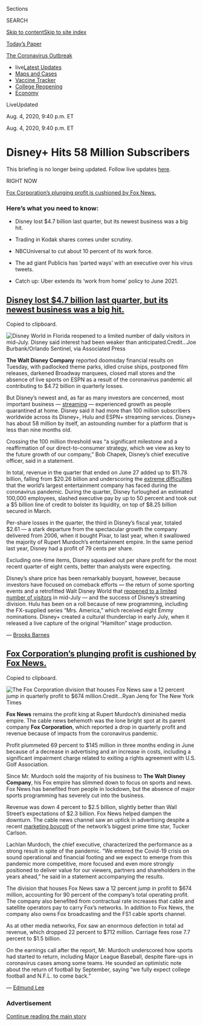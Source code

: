 <div id="app">

<div>

<div>

<div>

<div class="NYTAppHideMasthead css-ri3gv3 e1suatyy0">

<div class="section css-ui9rw0 e1suatyy2">

<div class="css-eph4ug er09x8g0">

<div class="css-6n7j50">

</div>

<span class="css-1dv1kvn">Sections</span>

<div class="css-10488qs">

<span class="css-1dv1kvn">SEARCH</span>

</div>

[Skip to content](#site-content)[Skip to site
index](#site-index)

</div>

<div class="css-10698na e1huz5gh0">

</div>

</div>

<div id="masthead-bar-one" class="section hasLinks css-15hmgas e1csuq9d3">

<div class="css-uqyvli e1csuq9d0">

</div>

<div class="css-1uqjmks e1csuq9d1">

</div>

<div class="css-9e9ivx">

[](https://myaccount.nytimes3xbfgragh.onion/auth/login?response_type=cookie&client_id=vi)

</div>

<div class="css-1bvtpon e1csuq9d2">

[Today’s
Paper](https://www.nytimes3xbfgragh.onion/section/todayspaper)

</div>

</div>

</div>

</div>

<div data-aria-hidden="false">

<div id="site-content" data-role="main">

<div class="css-15bl40j">

<div id="styln-prism-menu-1592847958612" class="section interactive-content interactive-size-medium css-1ufzkuw" data-id="100000007203936">

<div class="css-17ih8de interactive-body" data-sourceid="100000007203936">

<div id="scroll-container" class="css-1gj85ro">

[<span class="styln-title-wrap"><span class="css-1pje3qr">The
Coronavirus</span><span class="css-1pje3qr">
Outbreak</span></span>](https://www.nytimes3xbfgragh.onion/news-event/coronavirus)

  - <span class="css-kqxiym" data-emphasize="true">live</span>[Latest
    Updates](https://www.nytimes3xbfgragh.onion/2020/08/04/world/coronavirus-cases.html)
  - [Maps and
    Cases](https://www.nytimes3xbfgragh.onion/interactive/2020/us/coronavirus-us-cases.html)
  - [Vaccine
    Tracker](https://www.nytimes3xbfgragh.onion/interactive/2020/science/coronavirus-vaccine-tracker.html)
  - [College
    Reopening](https://www.nytimes3xbfgragh.onion/2020/08/02/us/covid-college-reopening.html)
  - [Economy](https://www.nytimes3xbfgragh.onion/live/2020/08/04/business/stock-market-today-coronavirus)

</div>

</div>

</div>

</div>

<div class="css-mj09ha">

<span><span class="css-bwjyn0">Live</span><span class="css-vxcmzt"><span>Updated </span></span></span>

<div class="css-ki347z">

<span class="css-1656jku">Aug. 4, 2020, 9:40 p.m.
ET</span><span class="css-xwx5dt"></span>

</div>

<span class="css-1dv1kvn" data-aria-live="polite">Aug. 4, 2020, 9:40
p.m. ET</span>

</div>

<div class="css-ftdtgk">

<div class="css-1vkm6nb ehdk2mb0">

# Disney+ Hits 58 Million Subscribers

</div>

This briefing is no longer being updated. Follow live updates
[here](https://www.nytimes3xbfgragh.onion/2020/08/04/world/coronavirus-cases.html).

<div style="max-width:100%;margin:0 auto">

<div class="css-17dprlf" data-id="100000007018136" data-slug="us-live-markets-in-article-no-chart" style="max-width:600px">

</div>

</div>

</div>

<div class="css-1qxhp4n">

<div class="css-192lewg e1oheyly0">

RIGHT NOW

[<span>Fox Corporation’s plunging profit is cushioned by Fox
News.</span>](#fox-corporations-plunging-profit-is-cushioned-by-fox-news)

</div>

</div>

<div id="feed-top" class="css-7pw99z">

</div>

### Here’s what you need to know:

  - [](#disney-lost-4-7-billion-last-quarter-but-its-newest-business-was-a-big-hit)
    
    <span>Disney lost $4.7 billion last quarter, but its newest business
    was a big hit.</span>

  - [](#trading-in-kodak-shares-comes-under-scrutiny)
    
    <span>Trading in Kodak shares comes under scrutiny.</span>

  - [](#nbcuniversal-to-cut-about-10-percent-of-its-work-force)
    
    <span>NBCUniversal to cut about 10 percent of its work
    force.</span>

  - [](#the-ad-giant-publicis-has-parted-ways-with-an-executive-over-his-virus-tweets)
    
    <span>The ad giant Publicis has ‘parted ways’ with an executive over
    his virus tweets.</span>

  - [](#catch-up-uber-extends-its-work-from-home-policy-to-june-2021)
    
    <span>Catch up: Uber extends its ‘work from home’ policy to June
    2021.</span>

<div class="live-blog-post css-10d3q4a" data-test-id="live-blog-post" data-source-id="100000007272276">

<div id="disney-lost-4-7-billion-last-quarter-but-its-newest-business-was-a-big-hit" class="css-608m5d">

</div>

<div class="css-j3uhc5">

<div class="css-bd1680">

## [Disney lost $4.7 billion last quarter, but its newest business was a big hit.](#disney-lost-4-7-billion-last-quarter-but-its-newest-business-was-a-big-hit)

<span class="css-uj8f8v" data-aria-live="polite">Copied to
clipboard.</span>

</div>

</div>

<div class="css-79elbk" data-testid="photoviewer-wrapper">

<div class="css-z3e15g" data-testid="photoviewer-wrapper-hidden">

</div>

<div class="css-1a48zt4 ehw59r15" data-testid="photoviewer-children">

![<span class="css-16f3y1r e13ogyst0" data-aria-hidden="true">Disney
World in Florida reopened to a limited number of daily visitors in
mid-July. Disney said interest had been weaker than
anticipated.</span><span class="css-cnj6d5 e1z0qqy90" itemprop="copyrightHolder"><span class="css-1ly73wi e1tej78p0">Credit...</span><span><span>Joe
Burbank/Orlando Sentinel, via Associated
Press</span></span></span>](https://static01.graylady3jvrrxbe.onion/images/2020/08/04/business/04virus-disney3/merlin_174646827_1c3ac65b-d259-404b-8f35-6bcc15319c1e-articleLarge.jpg?quality=75&auto=webp&disable=upscale)

</div>

</div>

**The Walt Disney Company** reported doomsday financial results on
Tuesday, with padlocked theme parks, idled cruise ships, postponed film
releases, darkened Broadway marquees, closed mall stores and the absence
of live sports on ESPN as a result of the coronavirus pandemic all
contributing to $4.72 billion in quarterly losses.

But Disney’s newest and, as far as many investors are concerned, most
important business —
[streaming](https://www.nytimes3xbfgragh.onion/2020/04/08/business/disney-plus-50-million-subscribers.html)
— experienced growth as people quarantined at home. Disney said it had
more than 100 million subscribers worldwide across its Disney+, Hulu and
ESPN+ streaming services. Disney+ has about 58 million by itself, an
astounding number for a platform that is less than nine months old.

Crossing the 100 million threshold was “a significant milestone and a
reaffirmation of our direct-to-consumer strategy, which we view as key
to the future growth of our company,” Bob Chapek, Disney’s chief
executive officer, said in a statement.

In total, revenue in the quarter that ended on June 27 added up to
$11.78 billion, falling from $20.26 billion and underscoring the
[extreme
difficulties](https://www.nytimes3xbfgragh.onion/2020/05/04/business/media/coronavirus-disney.html)
that the world’s largest entertainment company has faced during the
coronavirus pandemic. During the quarter, Disney furloughed an estimated
100,000 employees, slashed executive pay by up to 50 percent and took
out a $5 billion line of credit to bolster its liquidity, on top of
$8.25 billion secured in March.

Per-share losses in the quarter, the third in Disney’s fiscal year,
totaled $2.61 — a stark departure from the spectacular growth the
company delivered from 2006, when it bought Pixar, to last year, when it
swallowed the majority of Rupert Murdoch’s entertainment empire. In the
same period last year, Disney had a profit of 79 cents per share.

Excluding one-time items, Disney squeaked out per share profit for the
most recent quarter of eight cents, better than analysts were expecting.

Disney’s share price has been remarkably buoyant, however, because
investors have focused on comeback efforts — the return of some sporting
events and a retrofitted Walt Disney World that [reopened to a limited
number of
visitors](https://www.nytimes3xbfgragh.onion/2020/07/11/business/florida-coronavirus-disney-world-reopening.html)
in mid-July — and the success of Disney’s streaming division. Hulu has
been on a roll because of new programming, including the FX-supplied
series “Mrs. America,” which received eight Emmy nominations. Disney+
created a cultural thunderclap in early July, when it released a live
capture of the original “Hamilton” stage production.

<div class="css-j3uhc5">

— [<span class="css-1baulvz last-byline" itemprop="name">Brooks
Barnes</span>](https://www.nytimes3xbfgragh.onion/by/brooks-barnes)

</div>

</div>

<div class="live-blog-post css-10d3q4a" data-test-id="live-blog-post" data-source-id="100000007272774">

<div id="fox-corporations-plunging-profit-is-cushioned-by-fox-news" class="css-608m5d">

</div>

<div class="css-j3uhc5">

<div class="css-bd1680">

## [Fox Corporation’s plunging profit is cushioned by Fox News.](#fox-corporations-plunging-profit-is-cushioned-by-fox-news)

<span class="css-uj8f8v" data-aria-live="polite">Copied to
clipboard.</span>

</div>

</div>

<div class="css-79elbk" data-testid="photoviewer-wrapper">

<div class="css-z3e15g" data-testid="photoviewer-wrapper-hidden">

</div>

<div class="css-1a48zt4 ehw59r15" data-testid="photoviewer-children">

![<span class="css-16f3y1r e13ogyst0" data-aria-hidden="true">The Fox
Corporation division that houses Fox News saw a 12 percent jump in
quarterly profit to $674
million.</span><span class="css-cnj6d5 e1z0qqy90" itemprop="copyrightHolder"><span class="css-1ly73wi e1tej78p0">Credit...</span><span><span>Ryan
Jenq for The New York
Times</span></span></span>](https://static01.graylady3jvrrxbe.onion/images/2020/08/04/business/04Markets-brf-fox/merlin_159022344_cb64f69e-c38c-42e0-9289-a8a3e261f4fb-articleLarge.jpg?quality=75&auto=webp&disable=upscale)

</div>

</div>

**Fox News** remains the profit king at Rupert Murdoch’s diminished
media empire. The cable news behemoth was the lone bright spot at its
parent company **Fox Corporation**, which reported a drop in quarterly
profit and revenue because of impacts from the coronavirus pandemic.

Profit plummeted 69 percent to $145 million in three months ending in
June because of a decrease in advertising and an increase in costs,
including a significant impairment charge related to exiting a rights
agreement with U.S. Golf Association.

Since Mr. Murdoch sold the majority of his business to **The Walt Disney
Company**, his Fox empire has slimmed down to focus on sports and news.
Fox News has benefited from people in lockdown, but the absence of major
sports programming has severely cut into the business.

Revenue was down 4 percent to $2.5 billion, slightly better than Wall
Street’s expectations of $2.3 billion. Fox News helped dampen the
downturn. The cable news channel saw an uptick in advertising despite a
recent [marketing
boycott](https://www.nytimes3xbfgragh.onion/2020/06/18/business/media/tucker-carlson-advertisers-ratings.html)
of the network’s biggest prime time star, Tucker Carlson.

Lachlan Murdoch, the chief executive, characterized the performance as a
strong result in spite of the pandemic. “We entered the Covid-19 crisis
on sound operational and financial footing and we expect to emerge from
this pandemic more competitive, more focused and even more strongly
positioned to deliver value for our viewers, partners and shareholders
in the years ahead,” he said in a statement accompanying the results.

The division that houses Fox News saw a 12 percent jump in profit to
$674 million, accounting for 90 percent of the company’s total operating
profit. The company also benefited from contractual rate increases that
cable and satellite operators pay to carry Fox’s networks. In addition
to Fox News, the company also owns Fox broadcasting and the FS1 cable
sports channel.

As at other media networks, Fox saw an enormous defection in total ad
revenue, which dropped 22 percent to $712 million. Carriage fees rose
7.7 percent to $1.5 billion.

On the earnings call after the report, Mr. Murdoch underscored how
sports had started to return, including Major League Baseball, despite
flare-ups in coronavirus cases among some teams. He sounded an
optimistic note about the return of football by September, saying “we
fully expect college football and N.F.L. to come back.”

<div class="css-j3uhc5">

— [<span class="css-1baulvz last-byline" itemprop="name">Edmund
Lee</span>](https://www.nytimes3xbfgragh.onion/by/edmund-lee)

</div>

</div>

<div id="ad-0" class="css-1pmeh62">

<div class="css-142l3g4">

### Advertisement

[Continue reading the main
story](#after-dfp-ad-mid1)

<div id="dfp-ad-mid1" class="ad dfp-ad-mid1-wrapper" style="text-align:center;height:100%;display:block">

</div>

<div id="after-dfp-ad-mid1">

</div>

</div>

</div>

<div class="live-blog-post css-10d3q4a" data-test-id="live-blog-post" data-source-id="100000007272244">

<div id="trading-in-kodak-shares-comes-under-scrutiny" class="css-608m5d">

</div>

<div class="css-j3uhc5">

<div class="css-bd1680">

## [Trading in Kodak shares comes under scrutiny.](#trading-in-kodak-shares-comes-under-scrutiny)

<span class="css-uj8f8v" data-aria-live="polite">Copied to
clipboard.</span>

</div>

</div>

<div class="css-79elbk" data-testid="photoviewer-wrapper">

<div class="css-z3e15g" data-testid="photoviewer-wrapper-hidden">

</div>

<div class="css-1a48zt4 ehw59r15" data-testid="photoviewer-children">

![<span class="css-16f3y1r e13ogyst0" data-aria-hidden="true">Kodak,
based in Rochester, N.Y., said in a statement it “intends to fully
cooperate with any potential
inquiries.”</span><span class="css-cnj6d5 e1z0qqy90" itemprop="copyrightHolder"><span class="css-1ly73wi e1tej78p0">Credit...</span><span><span>Nathaniel
Brooks for The New York
Times</span></span></span>](https://static01.graylady3jvrrxbe.onion/images/2020/08/04/business/04markets-brf-kodak/merlin_92635288_b4435354-3c40-4e46-a1e0-c4356dc455b6-articleLarge.jpg?quality=75&auto=webp&disable=upscale)

</div>

</div>

A surge in shares of **Eastman Kodak** before a deal was announced with
the Trump administration to produce critical components for the
pharmaceutical industry has come under scrutiny after a senator called
for a federal investigation and news reports suggested that one was
already underway.

On Monday, Senator Elizabeth Warren, Democrat of Massachusetts, called
on [U.S. securities
regulators](https://www.warren.senate.gov/imo/media/doc/2020.08.03%20Letter%20to%20SEC%20re%20Kodak%20stock%20trades.pdf)to
investigate trading in shares of Eastman Kodak before the company
disclosed that it would receive [a $765 million federal
loan](https://www.nytimes3xbfgragh.onion/live/2020/07/28/business/stock-market-today-coronavirus/the-united-states-will-lend-kodak-765-million-to-make-drug-components)
to produce ingredients to make critical drugs in the United States.

Then on Tuesday, [The Wall Street Journal
reported](https://www.wsj.com/articles/kodak-loan-disclosure-and-stock-surge-under-sec-investigation-11596559126)
that the Securities and Exchange Commission had begun a preliminary
inquiry. Ms. Warren applauded the news in a [post on
Twitter](https://twitter.com/SenWarren/status/1290697801882632193) that
linked to The Journal article.

Kodak, based in Rochester, N.Y., said in a statement it “intends to
fully cooperate with any potential inquiries.” Arielle Patrick, a
spokeswoman for the company, said Kodak never intended for news about
the loan to run in a local publication before the [Trump
administration](https://www.nytimes3xbfgragh.onion/live/2020/07/28/business/stock-market-today-coronavirus#the-united-states-will-lend-kodak-765-million-to-make-drug-components)
announced on July 28 that the company had been tapped to work on a
potential treatment for Covid-19 and other ailments.

An official with the S.E.C. declined to comment. Kodak had not received
any notification from the commission as of Tuesday, said a person
familiar with the matter who spoke on condition of anonymity because the
matter was not public.

The timing of the loan to Kodak, best known for its camera and film
processing business, raised controversy because the official
announcement [came a day after the
company](https://www.nytimes3xbfgragh.onion/2020/07/31/business/kodak-ceo-stock-options.html)had
awarded Jim Continenza, the company’s chairman and chief executive, 1.75
million in stock options.

Kodak awarded those stock options to Mr. Continenza at the same time it
was alerting local media in Rochester about the impending loan deal. At
least one news outlet in Rochester jumped the gun on that news — one
potential reason behind the 25 percent surge in Kodak shares on July 27.
The stock closed at $2.62 that day and rose more than 1,000 percent over
the next two days on news of the Trump deal.

Within 48 hours of the options being granted to Mr. Continenza, they
were worth about $50 million. For now, though, any gains in the value of
those options are just theoretical as Mr. Continenza has yet to exercise
them to buy shares.

In her letter, Ms. Warren said there were “questions about how Kodak
handled what appears to be ‘non-intentional disclosure of material
nonpublic information.’’’ She said the company might have violated a
securities rule intended to handle such inadvertent disclosures.

<div class="css-j3uhc5">

— [<span class="css-1baulvz last-byline" itemprop="name">Matthew
Goldstein</span>](https://www.nytimes3xbfgragh.onion/by/matthew-goldstein)

</div>

</div>

<div class="live-blog-post css-10d3q4a" data-test-id="live-blog-post" data-source-id="100000007272340">

<div id="nbcuniversal-to-cut-about-10-percent-of-its-work-force" class="css-608m5d">

</div>

<div class="css-j3uhc5">

<div class="css-bd1680">

## [NBCUniversal to cut about 10 percent of its work force.](#nbcuniversal-to-cut-about-10-percent-of-its-work-force)

<span class="css-uj8f8v" data-aria-live="polite">Copied to
clipboard.</span>

</div>

</div>

<div class="css-79elbk" data-testid="photoviewer-wrapper">

<div class="css-z3e15g" data-testid="photoviewer-wrapper-hidden">

</div>

<div class="css-1a48zt4 ehw59r15" data-testid="photoviewer-children">

![<span class="css-16f3y1r e13ogyst0" data-aria-hidden="true">Total
sales for NBCUniversal fell 25 percent to $6.1 billion in the second
quarter, as the virus continued to wipe out
spending.</span><span class="css-cnj6d5 e1z0qqy90" itemprop="copyrightHolder"><span class="css-1ly73wi e1tej78p0">Credit...</span><span><span>Vincent
Tullo for The New York
Times</span></span></span>](https://static01.graylady3jvrrxbe.onion/images/2020/08/04/business/04-markets-brf-nbc/merlin_171541782_e88614f8-e41a-4ba6-b436-5ba2b74f6824-articleLarge.jpg?quality=75&auto=webp&disable=upscale)

</div>

</div>

**NBCUniversal**, the media giant that includes Universal Pictures, the
NBC broadcast network and several cable channels, started layoffs this
week because of the affects of the coronavirus pandemic, according to
two people familiar with the matter.

The company plans to eliminate about 10 percent of its full time work
force of 35,000.

The pandemic has cut into sports broadcasts, closed movie theaters and
shut down theme parks. A large portion of the staff cuts will happen at
NBCUniversal’s theme parks group, which took a $399 million loss in the
second quarter, the only unit to lose money in the period.

The company recently reopened its locations in Florida and Japan after
closing for several months. Its California location remains closed.

Total sales for NBCUniversal, owned by **Comcast**, fell 25 percent to
$6.1 billion in the second quarter, as the virus continued to wipe out
spending. Sales at the Universal Studios division declined nearly a
fifth to $1.2 billion as the country waited for theaters to more fully
open.

<div class="css-j3uhc5">

— [<span class="css-1baulvz last-byline" itemprop="name">Edmund
Lee</span>](https://www.nytimes3xbfgragh.onion/by/edmund-lee)

</div>

</div>

<div class="live-blog-post css-10d3q4a" data-test-id="live-blog-post" data-source-id="100000007272561">

<div id="the-ad-giant-publicis-has-parted-ways-with-an-executive-over-his-virus-tweets" class="css-608m5d">

</div>

<div class="css-j3uhc5">

<div class="css-bd1680">

## [The ad giant Publicis has ‘parted ways’ with an executive over his virus tweets.](#the-ad-giant-publicis-has-parted-ways-with-an-executive-over-his-virus-tweets)

<span class="css-uj8f8v" data-aria-live="polite">Copied to
clipboard.</span>

</div>

</div>

The ad giant **Publicis Groupe** cut ties on Tuesday with an executive
over his Twitter posts about the coronavirus pandemic.

Tom Goodwin, who became the company’s head of futures and insight in
January,
[posted](https://twitter.com/tomfgoodwin/status/1289981216335073280?s=20)
over the weekend that he found “the total obsession with Covid deaths
over all other deaths entirely gruesome. 7,500 Americans die every day
but only the ones with this precise new Virus matter.”

The post, like [several
others](https://twitter.com/tomfgoodwin/status/1251848439035502592?s=20)
about [the
crisis](https://twitter.com/tomfgoodwin/status/1236483014277894144?s=20)
in recent months, incited outrage from many in the advertising industry.
On Sunday, Tom Morton, the U.S. chief strategy officer of R/GA, urged
Mr. Goodwin [to stop
posting](https://twitter.com/tommorton/status/1289992807038332928?s=20):
“Please no more clickbait contrarianism. You’re better than this.” Mr.
Goodwin hit back with a [expletive-laced
response](https://twitter.com/tomfgoodwin/status/1289995369313497090?s=20),
telling Mr. Morton to “[get off your lofty
perch](https://twitter.com/tomfgoodwin/status/1289994688275988481?s=20)”
and mocking his “sourdough baking home-schooling.”

Publicis “parted ways” with Mr. Goodwin because his actions on social
media “do not meet the standard of conduct we expect of our company’s
employees and were not aligned with our values,” the advertising firm
said in a statement first reported by the trade publication
[AdWeek](https://www.adweek.com/agencies/after-coronavirus-tweets-tom-goodwin-is-out-at-publicis-groupe/).

Mr. Goodwin did not immediately respond to a request for comment, but
seemed to address the uproar by [posting on
Monday](https://twitter.com/tomfgoodwin/status/1290340999672332291) that
“in the free thinking world of 2020 we are only ‘allowed’ to have
perfectly aligned “genuine concerns,” while adding that it was “time to
repeat that I’m [not a voice of
Publicis](https://twitter.com/tomfgoodwin/status/1290325449529274370?s=20).”

<div class="css-j3uhc5">

— [<span class="css-1baulvz last-byline" itemprop="name">Tiffany
Hsu</span>](https://www.nytimes3xbfgragh.onion/by/tiffany-hsu)

</div>

</div>

<div id="ad-1" class="css-1pmeh62">

<div class="css-142l3g4">

### Advertisement

[Continue reading the main
story](#after-dfp-ad-mid2)

<div id="dfp-ad-mid2" class="ad dfp-ad-mid2-wrapper" style="text-align:center;height:100%;display:block">

</div>

<div id="after-dfp-ad-mid2">

</div>

</div>

</div>

<div class="live-blog-post css-10d3q4a" data-test-id="live-blog-post" data-source-id="100000007272172">

<div id="loans-are-harder-to-get-even-as-interest-rates-are-low" class="css-608m5d">

</div>

<div class="css-j3uhc5">

<div class="css-bd1680">

## [Loans are harder to get, even as interest rates are low.](#loans-are-harder-to-get-even-as-interest-rates-are-low)

<span class="css-uj8f8v" data-aria-live="polite">Copied to
clipboard.</span>

</div>

</div>

<div class="css-79elbk" data-testid="photoviewer-wrapper">

<div class="css-z3e15g" data-testid="photoviewer-wrapper-hidden">

</div>

<div class="css-1a48zt4 ehw59r15" data-testid="photoviewer-children">

![<span class="css-16f3y1r e13ogyst0" data-aria-hidden="true">Tori Smith
and Philip Ellis, both teachers, had to pay a larger down payment than
they had anticipated for their home in Zebulon,
N.C.</span><span class="css-cnj6d5 e1z0qqy90" itemprop="copyrightHolder"><span class="css-1ly73wi e1tej78p0">Credit...</span><span><span>Kennedi
Carter for The New York
Times</span></span></span>](https://static01.graylady3jvrrxbe.onion/images/2020/08/04/business/04borrow1/04borrow1-articleLarge-v2.jpg?quality=75&auto=webp&disable=upscale)

</div>

</div>

The economic crisis caused by the pandemic has driven [interest rates to
rock-bottom
levels](https://www.nytimes3xbfgragh.onion/2020/07/16/business/mortgage-rates-below-3-percent.html),
meaning there has hardly been a better time to borrow. But with tens of
million of people out of work and coronavirus infections surging in many
parts of the country, [qualifying for a
loan](https://www.nytimes3xbfgragh.onion/2020/08/04/your-money/mortgage-loans-credit-cards-coronavirus.html)
— from mortgages to auto loans — has become more trying, even for
well-positioned borrowers.

Lenders that have [set aside billion of
dollars](https://www.nytimes3xbfgragh.onion/2020/07/14/business/big-banks-quarterly-results.html)
for future defaults have also tightened their standards, often requiring
higher credit scores, heftier down payments and more documentation.
Some, such as **Wells Fargo** and **Chase**, have temporarily eliminated
home equity lines of credit, while Wells Fargo also stopped cash-out
refinancing.

It’s not unusual for lenders to tighten the credit reins during a
downturn, but the current situation has made it especially challenging
for them to get an accurate read on consumers’ financial health.
Borrowers have been able to pause mortgages, halt student loan payments
and delay paying their tax bills, while millions of households have
received an extra $600 weekly in unemployment benefits. Those forms of
government support could be masking an underlying condition.

“It makes it hard for a lender to understand what the consumer’s true
state of credit quality is and their ability to pay back a loan,” said
Peter Maynard, senior vice president of global data and analytics at the
**Equifax** credit bureau.

<div class="css-j3uhc5">

— [<span class="css-1baulvz last-byline" itemprop="name">Tara Siegel
Bernard</span>](https://www.nytimes3xbfgragh.onion/by/tara-siegel-bernard)

</div>

<div>

</div>

</div>

<div class="live-blog-post css-10d3q4a" data-test-id="live-blog-post" data-source-id="100000007271842">

<div id="black-owned-businesses-face-a-double-blow-as-the-pandemic-strikes-minority-communities" class="css-608m5d">

</div>

<div class="css-j3uhc5">

<div class="css-bd1680">

## [Black-owned businesses face a double blow as the pandemic strikes minority communities.](#black-owned-businesses-face-a-double-blow-as-the-pandemic-strikes-minority-communities)

<span class="css-uj8f8v" data-aria-live="polite">Copied to
clipboard.</span>

</div>

</div>

<div class="css-79elbk" data-testid="photoviewer-wrapper">

<div class="css-z3e15g" data-testid="photoviewer-wrapper-hidden">

</div>

<div class="css-1a48zt4 ehw59r15" data-testid="photoviewer-children">

![<span class="css-16f3y1r e13ogyst0" data-aria-hidden="true">An owner
posted a notice on her business during a protest in Ferguson, Mo., in
late
May.</span><span class="css-cnj6d5 e1z0qqy90" itemprop="copyrightHolder"><span class="css-1ly73wi e1tej78p0">Credit...</span><span><span>Lawrence
Bryant/Reuters</span></span></span>](https://static01.graylady3jvrrxbe.onion/images/2020/08/04/business/04-markets-brf-fedsurvey/04-markets-brf-fedsurvey-articleLarge.jpg?quality=75&auto=webp&disable=upscale)

</div>

</div>

Black-owned businesses have been hit particularly hard by the pandemic
and the resulting economic crisis, a new [study by the Federal
Reserve](https://www.newyorkfed.org/smallbusiness/small-business-credit-survey-2020)
found, underlining how minority communities have borne a
disproportionate cost of the virus.

The analysis, from the Federal Reserve Bank of New York, shows that
[Black-owned
businesses](https://www.nytimes3xbfgragh.onion/interactive/2020/06/18/us/coronavirus-black-owned-small-business.html)
are heavily concentrated in areas that were hard-hit by the outbreak.
And those businesses were already vulnerable before the crisis began,
according to the briefing, written by Claire Kramer Mills and Jessica
Battisto.

“Counties with the highest concentration of COVID-19 are also the areas
with the highest concentration of Black businesses and networks,” the
authors wrote, noting that “weaker cash positions, weaker bank
relationships, and pre-existing funding gaps left Black firms with
little cushion entering the crisis.”

Black-owned businesses now appear to be closing at a faster rate than
those owned by other minority groups.

While the overall number of active business owners fell 22 percent
between February and April, the number of active Black business owners
dropped by 41 percent. Other minority groups also saw a major cost: The
number of Latino business owners fell by 32 percent, and Asian business
owners dropped by 26 percent. Those figures are based on a University of
California Santa Cruz analysis of census data.

Even as minority communities shouldered heavier burdens amid the
[coronavirus
crisis](https://www.nytimes3xbfgragh.onion/2020/04/07/us/coronavirus-race.html),
they have sometimes failed to access federal help amid what the authors
call “stark” coverage gaps.

In counties with the densest Black-owned business activity, Paycheck
Protection Program loan coverage rates were typically lower than 20
percent, the report found. That was “not too different” from the
national coverage rate of 17.7 percent, according to the authors, but
there was big variation across counties.

For instance, only 7 percent of businesses in the Bronx, 11.3 percent in
Queens, and 11.6 percent in the Michigan county that is home to Detroit
received the forgivable loans.

Probably at play: Black communities often lack access to banks in the
best of times. Black-owned businesses are far less likely than
white-owned businesses to have stable banking relationships.

Lack of credit access in communities of color raises “questions that
have heightened significance when banks are relied on to administer
federal, taxpayer-supported relief programs, as is the case with PPP,”
the brief said.

<div class="css-j3uhc5">

— [<span class="css-1baulvz last-byline" itemprop="name">Jeanna
Smialek</span>](https://www.nytimes3xbfgragh.onion/by/jeanna-smialek)

</div>

</div>

<div class="live-blog-post css-10d3q4a" data-test-id="live-blog-post" data-source-id="100000007271590">

<div id="stocks-climb-as-us-lawmakers-continue-talks-over-coronavirus-relief" class="css-608m5d">

</div>

<div class="css-j3uhc5">

<div class="css-bd1680">

## [Stocks climb as U.S. lawmakers continue talks over coronavirus relief.](#stocks-climb-as-us-lawmakers-continue-talks-over-coronavirus-relief)

<span class="css-uj8f8v" data-aria-live="polite">Copied to
clipboard.</span>

</div>

</div>

<div style="max-width:100%;margin:0 auto">

<div class="css-17dprlf" data-id="100000004753769" data-slug="live-sp-markets-chart" style="max-width:600px">

</div>

</div>

Stocks rose on Tuesday, extending a rally that has lifted technology
shares to new highs as lawmakers in Washington continued to try to pin
down a coronavirus relief package.

Investors have one eye on corporate earnings reports, and the other on
lawmakers who are discussing the latest aid bill to help people and
businesses hit by the economic crisis. Negotiations reconvened on
Tuesday to try to reach an agreement on how to extend aid to tens of
millions of Americans who lost crucial [unemployment
benefits](https://www.nytimes3xbfgragh.onion/2020/07/30/business/unemployment-payments-change.html)
at the end of July. Economists have warned that permanent damage could
be wrought on the economy without action.

Trading on Tuesday was unsteady, with the S\&P 500 falling back into
negative territory at several points throughout the day. But sentiment
was also lifted by a report showing an uptick in factory orders in June,
another indication of rebounding economic activity. By the end of the
day, the S\&P 500 climbed about 0.4 percent, and the Nasdaq composite
rose to another record.

On the earnings front, the [London-based oil
giant](https://www.nytimes3xbfgragh.onion/live/2020/08/04/business/stock-market-today-coronavirus/bp-to-step-up-renewable-investment-as-it-reports-a-huge-loss)**[BP](https://www.nytimes3xbfgragh.onion/live/2020/08/04/business/stock-market-today-coronavirus/bp-to-step-up-renewable-investment-as-it-reports-a-huge-loss)**
reported a $16.8 billion quarterly loss, and cut its dividend in half
for the first time in a decade. The company also said it would increase
its investments in low-carbon energy, like solar and wind power, by
tenfold in a decade, while cutting its oil and gas production by 40
percent. Its shares rose despite the huge loss.

The gain on Tuesday adds to a steady climb for stocks that has lifted
the S\&P 500 to within 3 percent of its record. That has been fueled by
government spending, the efforts of the Federal Reserve to backstop the
economy and a surge in shares of technology stocks like **Apple**,
**Amazon** and **Microsoft** — which have reported higher profits as
more people work and shop from home.

<div class="css-j3uhc5">

— <span class="css-1baulvz last-byline" itemprop="name">Mohammed
Hadi</span>

</div>

<div>

</div>

</div>

<div id="ad-2" class="css-1pmeh62">

<div class="css-142l3g4">

### Advertisement

[Continue reading the main
story](#after-dfp-ad-mid3)

<div id="dfp-ad-mid3" class="ad dfp-ad-mid3-wrapper" style="text-align:center;height:100%;display:block">

</div>

<div id="after-dfp-ad-mid3">

</div>

</div>

</div>

<div class="live-blog-post css-10d3q4a" data-test-id="live-blog-post" data-source-id="100000007271224">

<div id="catch-up-uber-extends-its-work-from-home-policy-to-june-2021" class="css-608m5d">

</div>

<div class="css-j3uhc5">

<div class="css-bd1680">

## [Catch up: Uber extends its ‘work from home’ policy to June 2021.](#catch-up-uber-extends-its-work-from-home-policy-to-june-2021)

<span class="css-uj8f8v" data-aria-live="polite">Copied to
clipboard.</span>

</div>

</div>

  - **Uber** said it extended its timetable for employees to work from
    home, saying that they will not be asked to go back to the office
    until June 2021. Previously, Uber told employees that they could
    expect to return by the end of September. But as coronavirus cases
    continued to rise in the United States, the goal of returning safely
    in the fall became less realistic. In Europe, some of Uber’s offices
    have already reopened. If the pandemic subsides enough for U.S.
    offices to reopen before June, employees would have the option to
    return early, a spokesman said.

  - **Wynn Resorts** said on Tuesday that [its operating revenue
    plunged 94.8
    percent](https://wynnresortslimited.gcs-web.com/news-releases/news-release-details/wynn-resorts-limited-reports-second-quarter-2020-results?field_nir_news_date_value%5Bmin%5D=)
    to $85.7 million for the second quarter, compared with $1.66 billion
    in the same period last year. The company, based in Las Vegas,
    reported a net loss of $637.6 million for the April-to-June period.
    Like other casinos, Wynn Resorts’ operations closed in the spring
    and reopened in June but with limited capacity because of health
    restrictions, including a limited number of seats per table and
    slots machines spaced farther apart to accommodate social
    distancing.

  - **[Booking.com](http://booking.com/)** plans to reduce its global
    work force of more than 17,500 employees by up to 25 percent as the
    coronavirus pandemic continues to take a devastating toll on the
    travel industry. **Booking Holdings**, the parent company of
    [Booking.com](http://booking.com/), will make announcements to
    employees beginning in September on a country by country basis,
    [according to a securities
    filing](https://www.sec.gov/ix?doc=/Archives/edgar/data/1075531/000107553120000042/bkng-20200804.htm).
    Booking Holdings, which owns other travel websites including
    **Kayak** and **[Priceline.com](http://priceline.com/),** reported a
    51 percent drop in gross travel bookings in the first quarter of
    2020 compared to the same period last year.

<div class="css-j3uhc5">

</div>

</div>

<div>

</div>

<div>

</div>

</div>

## Site Index

<div>

</div>

## Site Information Navigation

  - [© <span>2020</span> <span>The New York Times
    Company</span>](https://help.nytimes3xbfgragh.onion/hc/en-us/articles/115014792127-Copyright-notice)

<!-- end list -->

  - [NYTCo](https://www.nytco.com/)
  - [Contact
    Us](https://help.nytimes3xbfgragh.onion/hc/en-us/articles/115015385887-Contact-Us)
  - [Work with us](https://www.nytco.com/careers/)
  - [Advertise](https://nytmediakit.com/)
  - [T Brand Studio](http://www.tbrandstudio.com/)
  - [Your Ad
    Choices](https://www.nytimes3xbfgragh.onion/privacy/cookie-policy#how-do-i-manage-trackers)
  - [Privacy](https://www.nytimes3xbfgragh.onion/privacy)
  - [Terms of
    Service](https://help.nytimes3xbfgragh.onion/hc/en-us/articles/115014893428-Terms-of-service)
  - [Terms of
    Sale](https://help.nytimes3xbfgragh.onion/hc/en-us/articles/115014893968-Terms-of-sale)
  - [Site
    Map](https://spiderbites.nytimes3xbfgragh.onion)
  - [Help](https://help.nytimes3xbfgragh.onion/hc/en-us)
  - [Subscriptions](https://www.nytimes3xbfgragh.onion/subscription?campaignId=37WXW)

</div>

</div>

</div>

</div>
